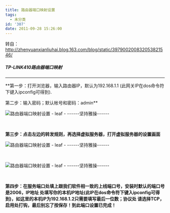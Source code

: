 ```yaml
---
title: 路由器端口映射设置
tags:
  - 未分类
id: '307'
date: 2011-09-28 15:26:00
---
```


转自：http://zhenyuanxianliuhai.blog.163.com/blog/static/397900200832053821546/  
  

##### TP-LINK410路由器端口映射

* * *

**第一步：打开浏览器，输入路由器IP，默认为192.168.1.1 (此网关IP在dos命令符下键入ipconfig可得到).  
  
第二步：输入密码；默认帐号和密码：admin**

![路由器端口映射设置 - leaf - ------坚持雅操------](http://img1.ph.126.net/USTVGLXCcM2QHQbTT1sKoQ==/2880896386650534901.jpg "路由器端口映射设置 - leaf - ------坚持雅操------")

 

**第三步：点击左边的转发规则，再选择虚拟服务器，打开虚拟服务器的设置画面**

![路由器端口映射设置 - leaf - ------坚持雅操------](http://img4.ph.126.net/NpuhUjT1-QtMG4bxNaybaw==/1293377518002438074.jpg "路由器端口映射设置 - leaf - ------坚持雅操------")

 

![路由器端口映射设置 - leaf - ------坚持雅操------](http://img5.ph.126.net/yqI7nBLxNRq9SiUz92_zfw==/1136877430951313375.jpg "路由器端口映射设置 - leaf - ------坚持雅操------")

 

**第四步：在服务端口处填上跟我们软件相一致的上线端口号，安装时默认的端口号是2006，IP地址 处填写你的本机IP地址(此IP在dos命令符下键入ipconfig可得到)，如这里的本机IP为192.168.1.2只需要填写最后一位数；协议处 请选择TCP，启用处打钩，最后别忘了按保存！到此端口设置已完成！**